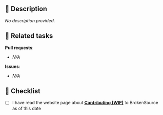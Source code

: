 <!------------------------------------------------------------------------------------------------->
<!-- Summary of changes, any of: reasoning, implementation, fixes, examples, todos, etc. -->

## 🔘 Description

_No description provided._


<!------------------------------------------------------------------------------------------------->
<!-- Projects are split between multiple repositories, add all that apply -->
<!-- Tip: Use direct links, GitHub formats it, check on preview first! -->

## 🔘 Related tasks

**Pull requests**:
- _N/A_

**Issues**:
- _N/A_


<!------------------------------------------------------------------------------------------------->

## 🔘 Checklist
- [ ] I have read the website page about [**Contributing (WIP)**](https://brokensrc.dev/about/contributing) to BrokenSource as of this date
